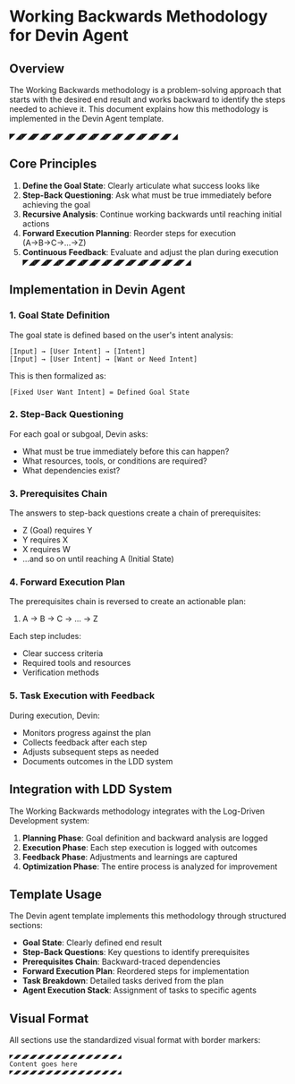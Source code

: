 # Working Backwards Methodology for Devin Agent

## Overview

The Working Backwards methodology is a problem-solving approach that starts with the desired end result and works backward to identify the steps needed to achieve it. This document explains how this methodology is implemented in the Devin Agent template.

◤◢◤◢◤◢◤◢◤◢◤◢◤◢◤◢◤◢◤◢◤◢◤◢◤◢◤◢
## Core Principles

1. **Define the Goal State**: Clearly articulate what success looks like
2. **Step-Back Questioning**: Ask what must be true immediately before achieving the goal
3. **Recursive Analysis**: Continue working backwards until reaching initial actions
4. **Forward Execution Planning**: Reorder steps for execution (A→B→C→...→Z)
5. **Continuous Feedback**: Evaluate and adjust the plan during execution
◤◢◤◢◤◢◤◢◤◢◤◢◤◢◤◢◤◢◤◢◤◢◤◢◤◢◤◢

## Implementation in Devin Agent

### 1. Goal State Definition

The goal state is defined based on the user's intent analysis:

```
[Input] → [User Intent] → [Intent]
[Input] → [User Intent] → [Want or Need Intent]
```

This is then formalized as:

```
[Fixed User Want Intent] = Defined Goal State
```

### 2. Step-Back Questioning

For each goal or subgoal, Devin asks:
- What must be true immediately before this can happen?
- What resources, tools, or conditions are required?
- What dependencies exist?

### 3. Prerequisites Chain

The answers to step-back questions create a chain of prerequisites:
- Z (Goal) requires Y
- Y requires X
- X requires W
- ...and so on until reaching A (Initial State)

### 4. Forward Execution Plan

The prerequisites chain is reversed to create an actionable plan:
1. A → B → C → ... → Z

Each step includes:
- Clear success criteria
- Required tools and resources
- Verification methods

### 5. Task Execution with Feedback

During execution, Devin:
- Monitors progress against the plan
- Collects feedback after each step
- Adjusts subsequent steps as needed
- Documents outcomes in the LDD system

## Integration with LDD System

The Working Backwards methodology integrates with the Log-Driven Development system:

1. **Planning Phase**: Goal definition and backward analysis are logged
2. **Execution Phase**: Each step execution is logged with outcomes
3. **Feedback Phase**: Adjustments and learnings are captured
4. **Optimization Phase**: The entire process is analyzed for improvement

## Template Usage

The Devin agent template implements this methodology through structured sections:

- **Goal State**: Clearly defined end result
- **Step-Back Questions**: Key questions to identify prerequisites
- **Prerequisites Chain**: Backward-traced dependencies
- **Forward Execution Plan**: Reordered steps for implementation
- **Task Breakdown**: Detailed tasks derived from the plan
- **Agent Execution Stack**: Assignment of tasks to specific agents

## Visual Format

All sections use the standardized visual format with border markers:

```
◤◢◤◢◤◢◤◢◤◢◤◢◤◢◤◢◤◢◤◢◤◢◤◢◤◢◤◢
Content goes here
◤◢◤◢◤◢◤◢◤◢◤◢◤◢◤◢◤◢◤◢◤◢◤◢◤◢◤◢
```
